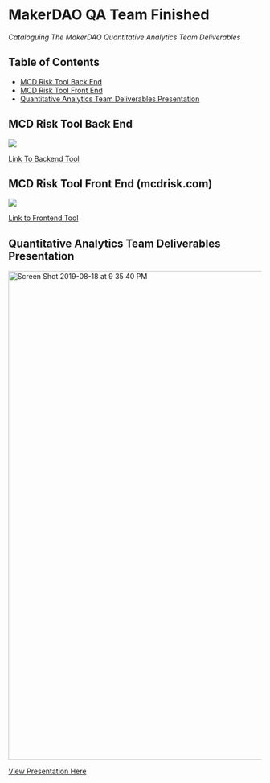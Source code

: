 # MakerDAO QA Team Finished


*Cataloguing The MakerDAO Quantitative Analytics Team Deliverables*

## Table of Contents
- [MCD Risk Tool Back End](#Goal)
- [MCD Risk Tool Front End](#setup)
- [Quantitative Analytics Team Deliverables Presentation](#pre)
 
## MCD Risk Tool Back End
 
 <img src="https://user-images.githubusercontent.com/39813026/62629404-116a6c00-b8fb-11e9-8a95-3f48f38045ea.png"></a>
</p>


[Link To Backend Tool](https://github.com/atnickallen/MCD_Risk_Tool/edit/master/README.md)


## MCD Risk Tool Front End (mcdrisk.com)

 <img src="https://user-images.githubusercontent.com/39813026/63233815-454d6780-c200-11e9-912c-bf41ea76aa53.png"></a>
</p>

[Link to Frontend Tool](http://MCDrisk.com)

## Quantitative Analytics Team Deliverables Presentation

<img width="973" alt="Screen Shot 2019-08-18 at 9 35 40 PM" src="https://user-images.githubusercontent.com/39813026/63233867-8fcee400-c200-11e9-90e9-e9fb3628d519.png">

[View Presentation Here](https://github.com/atnickallen/MakerDAO-QA-Team-Finished/blob/master/Maker%20MCD%20-%20QA%20Presentation%20-%20All.pdf)
